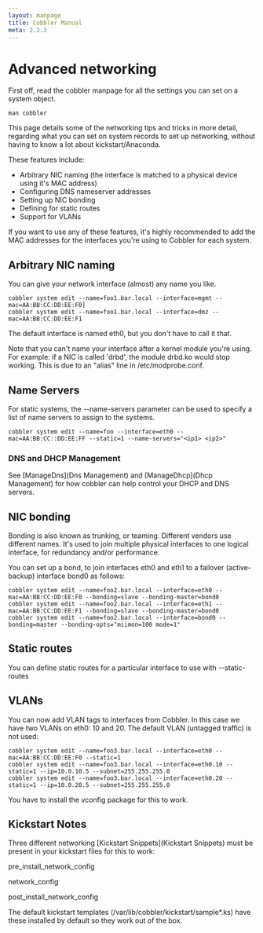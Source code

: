```yaml
---
layout: manpage
title: Cobbler Manual
meta: 2.2.3
---
```

# Advanced networking

First off, read the cobbler manpage for all the settings you can
set on a system object.

    man cobbler

This page details some of the networking tips and tricks in more
detail, regarding what you can set on system records to set up
networking, without having to know a lot about kickstart/Anaconda.

These features include:

-   Arbitrary NIC naming (the interface is matched to a physical
    device using it's MAC address)
-   Configuring DNS nameserver addresses
-   Setting up NIC bonding
-   Defining for static routes
-   Support for VLANs

If you want to use any of these features, it's highly recommended
to add the MAC addresses for the interfaces you're using to Cobbler
for each system.

## Arbitrary NIC naming

You can give your network interface (almost) any name you like.

    cobbler system edit --name=foo1.bar.local --interface=mgmt --mac=AA:BB:CC:DD:EE:F0]
    cobbler system edit --name=foo1.bar.local --interface=dmz --mac=AA:BB:CC:DD:EE:F1

The default interface is named eth0, but you don't have to call it
that.

Note that you can't name your interface after a kernel module
you're using. For example: if a NIC is called 'drbd', the module
drbd.ko would stop working. This is due to an "alias" line in
/etc/modprobe.conf.

## Name Servers

For static systems, the --name-servers parameter can be used to
specify a list of name servers to assign to the systems.

    cobbler system edit --name=foo --interface=eth0 --mac=AA:BB:CC::DD:EE:FF --static=1 --name-servers="<ip1> <ip2>"

### DNS and DHCP Management

See [ManageDns](Dns Management) and
[ManageDhcp](Dhcp Management) for how cobbler can help
control your DHCP and DNS servers.

## NIC bonding

Bonding is also known as trunking, or teaming. Different vendors
use different names. It's used to join multiple physical interfaces
to one logical interface, for redundancy and/or performance.

You can set up a bond, to join interfaces eth0 and eth1 to a
failover (active-backup) interface bond0 as follows:

    cobbler system edit --name=foo2.bar.local --interface=eth0 --mac=AA:BB:CC:DD:EE:F0 --bonding=slave --bonding-master=bond0  
    cobbler system edit --name=foo2.bar.local --interface=eth1 --mac=AA:BB:CC:DD:EE:F1 --bonding=slave --bonding-master=bond0  
    cobbler system edit --name=foo2.bar.local --interface=bond0 --bonding=master --bonding-opts="miimon=100 mode=1"

## Static routes

You can define static routes for a particular interface to use with
--static-routes

## VLANs

You can now add VLAN tags to interfaces from Cobbler. In this case
we have two VLANs on eth0: 10 and 20. The default VLAN (untagged
traffic) is not used:

    cobbler system edit --name=foo3.bar.local --interface=eth0 --mac=AA:BB:CC:DD:EE:F0 --static=1  
    cobbler system edit --name=foo3.bar.local --interface=eth0.10 --static=1 --ip=10.0.10.5 --subnet=255.255.255.0  
    cobbler system edit --name=foo3.bar.local --interface=eth0.20 --static=1 --ip=10.0.20.5 --subnet=255.255.255.0

You have to install the vconfig package for this to work.

## Kickstart Notes

Three different networking
[Kickstart Snippets](Kickstart Snippets) must be
present in your kickstart files for this to work:

pre\_install\_network\_config

network\_config

post\_install\_network\_config

The default kickstart templates
(/var/lib/cobbler/kickstart/sample\*.ks) have these installed by
default so they work out of the box.
